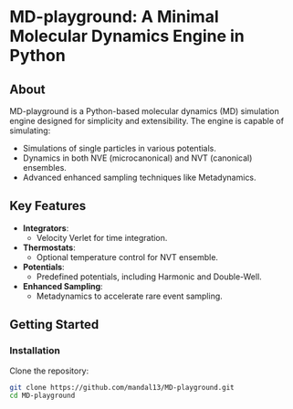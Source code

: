 # MD-playground: A Minimal Molecular Dynamics Engine in Python

## About
MD-playground is a Python-based molecular dynamics (MD) simulation engine designed for simplicity and extensibility. The engine is capable of simulating:
- Simulations of single particles in various potentials.
- Dynamics in both NVE (microcanonical) and NVT (canonical) ensembles.
- Advanced enhanced sampling techniques like Metadynamics.

## Key Features
- **Integrators**: 
  - Velocity Verlet for time integration.
- **Thermostats**: 
  - Optional temperature control for NVT ensemble.
- **Potentials**: 
  - Predefined potentials, including Harmonic and Double-Well.
- **Enhanced Sampling**: 
  - Metadynamics to accelerate rare event sampling.

## Getting Started
### Installation
Clone the repository:
```bash
git clone https://github.com/mandal13/MD-playground.git
cd MD-playground

